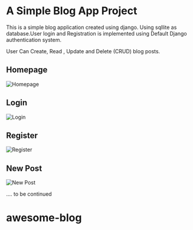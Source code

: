 # A Simple Blog App Project 

This is a simple blog application created using django. Using sqllite as database.User login and Registration 
is implemented using Default Django authentication system. 

User Can Create, Read , Update and Delete (CRUD) blog posts. 

## Homepage
![Homepage](https://image.prntscr.com/image/l6tjbDguSXaSMdE465886g.png)

## Login 
![Login](https://image.prntscr.com/image/4lEMUf7BRSOgNDyMtU98sA.png)

## Register
![Register](https://image.prntscr.com/image/RDIX3ULlTuObk76nSpT88Q.png)

## New Post 
![New Post](https://image.prntscr.com/image/PWp3rdHCTmuDAwXu9LF-vQ.png)

.... to be continued 

# awesome-blog
